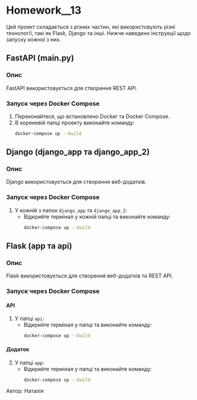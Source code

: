 # Homework__13

Цей проект складається з різних частин, які використовують різні технології, такі як Flask, Django та інші. Нижче наведено інструкції щодо запуску кожної з них.

## FastAPI (main.py)

### Опис
FastAPI використовується для створення REST API.

### Запуск через Docker Compose
1. Переконайтеся, що встановлено Docker та Docker Compose.
2. В кореневій папці проекту виконайте команду:
    ```bash
    docker-compose up --build
    ```

## Django (django_app та django_app_2)

### Опис
Django використовується для створення веб-додатків.

### Запуск через Docker Compose
1. У кожній з папок `django_app` та `django_app_2`:
    - Відкрийте термінал у кожній папці та виконайте команду:
        ```bash
        docker-compose up --build
        ```

## Flask (app та api)

### Опис
Flask використовується для створення веб-додатків та REST API.

### Запуск через Docker Compose

#### API
1. У папці `api`:
    - Відкрийте термінал у папці та виконайте команду:
        ```bash
        docker-compose up --build
        ```

#### Додаток
2. У папці `app`:
    - Відкрийте термінал у папці та виконайте команду:
        ```bash
        docker-compose up --build
        ```

Автор: Наталія
